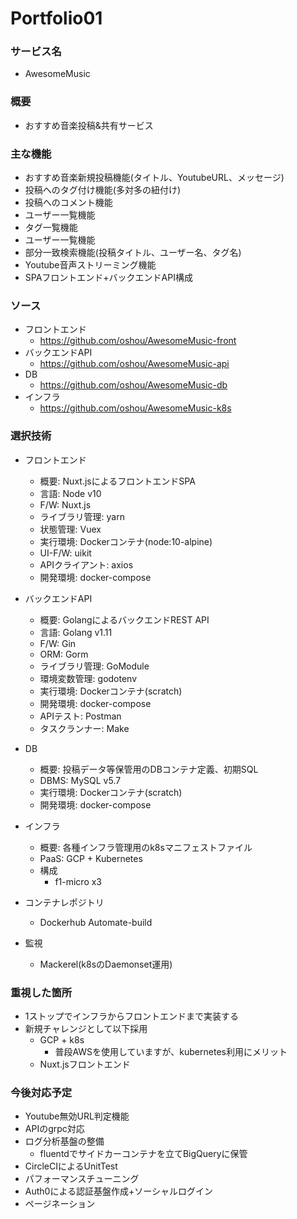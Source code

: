 # Portfolio01

### サービス名
- AwesomeMusic

### 概要
- おすすめ音楽投稿&共有サービス

### 主な機能
- おすすめ音楽新規投稿機能(タイトル、YoutubeURL、メッセージ)
- 投稿へのタグ付け機能(多対多の紐付け)
- 投稿へのコメント機能
- ユーザー一覧機能
- タグ一覧機能
- ユーザー一覧機能
- 部分一致検索機能(投稿タイトル、ユーザー名、タグ名)
- Youtube音声ストリーミング機能
- SPAフロントエンド+バックエンドAPI構成

### ソース
- フロントエンド
  - https://github.com/oshou/AwesomeMusic-front
- バックエンドAPI
  - https://github.com/oshou/AwesomeMusic-api
- DB
  - https://github.com/oshou/AwesomeMusic-db
- インフラ
  - https://github.com/oshou/AwesomeMusic-k8s

### 選択技術
- フロントエンド
  - 概要: Nuxt.jsによるフロントエンドSPA
  - 言語: Node v10
  - F/W: Nuxt.js
  - ライブラリ管理: yarn
  - 状態管理: Vuex
  - 実行環境: Dockerコンテナ(node:10-alpine)
  - UI-F/W: uikit
  - APIクライアント: axios
  - 開発環境: docker-compose

- バックエンドAPI
  - 概要: GolangによるバックエンドREST API
  - 言語: Golang v1.11
  - F/W: Gin
  - ORM: Gorm
  - ライブラリ管理: GoModule
  - 環境変数管理: godotenv
  - 実行環境: Dockerコンテナ(scratch)
  - 開発環境: docker-compose
  - APIテスト: Postman
  - タスクランナー: Make

- DB
  - 概要: 投稿データ等保管用のDBコンテナ定義、初期SQL
  - DBMS: MySQL v5.7
  - 実行環境: Dockerコンテナ(scratch)
  - 開発環境: docker-compose

- インフラ
  - 概要: 各種インフラ管理用のk8sマニフェストファイル
  - PaaS: GCP + Kubernetes
  - 構成
    - f1-micro x3

- コンテナレポジトリ
  - Dockerhub Automate-build

- 監視
  - Mackerel(k8sのDaemonset運用)

### 重視した箇所
- 1ストップでインフラからフロントエンドまで実装する
- 新規チャレンジとして以下採用
  - GCP + k8s
    - 普段AWSを使用していますが、kubernetes利用にメリット
  - Nuxt.jsフロントエンド

### 今後対応予定
- Youtube無効URL判定機能
- APIのgrpc対応
- ログ分析基盤の整備
  - fluentdでサイドカーコンテナを立てBigQueryに保管
- CircleCIによるUnitTest
- パフォーマンスチューニング
- Auth0による認証基盤作成+ソーシャルログイン
- ページネーション
